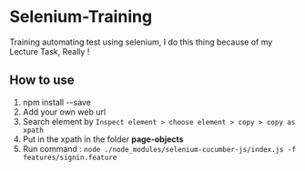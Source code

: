 # Selenium-Training
Training automating test using selenium, I do this thing because of my Lecture Task, Really !

## How to use 

1. npm install --save
2. Add your own web url
3. Search element by `Inspect element > choose element > copy > copy as xpath`
4. Put in the xpath in the folder **page-objects**
5. Run command : `node ./node_modules/selenium-cucumber-js/index.js -f features/signin.feature`
